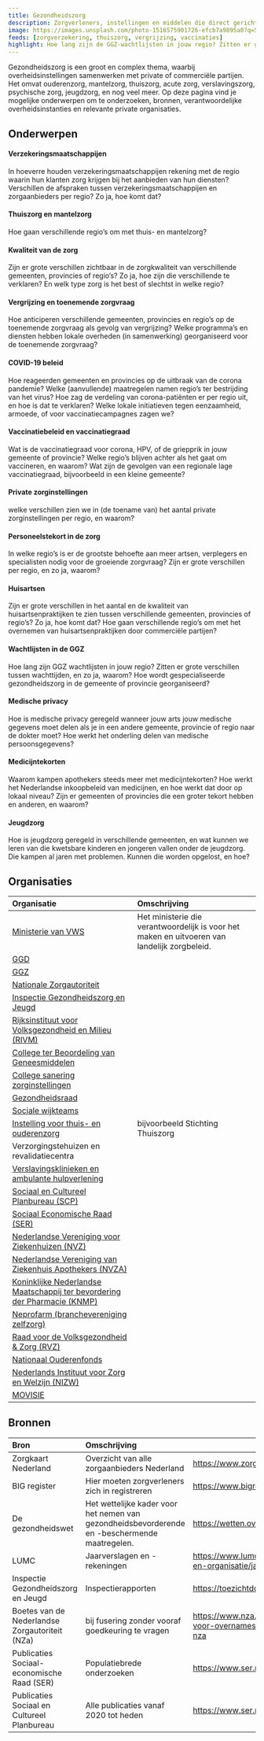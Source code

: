 ```yaml
---
title: Gezondheidszorg
description: Zorgverleners, instellingen en middelen die direct gericht zijn op het instandhouden of verbeteren van de gezondheidstoestand van de bevolking.
image: https://images.unsplash.com/photo-1516575901726-efcb7a9895a0?q=50&w=500
feeds: [zorgverzekering, thuiszorg, vergrijzing, vaccinaties]
highlight: Hoe lang zijn de GGZ-wachtlijsten in jouw regio? Zitten er grote verschillen tussen wachttijden, en zo ja, waarom?
---
```


Gezondheidszorg is een groot en complex thema, waarbij overheidsinstellingen samenwerken met private of commerciële partijen. Het omvat ouderenzorg, mantelzorg, thuiszorg, acute zorg, verslavingszorg, psychische zorg, jeugdzorg, en nog veel meer. Op deze pagina vind je mogelijke onderwerpen om te onderzoeken, bronnen, verantwoordelijke overheidsinstanties en relevante private organisaties.

## Onderwerpen

#### Verzekeringsmaatschappijen

In hoeverre houden verzekeringsmaatschappijen rekening met de regio waarin hun klanten zorg krijgen bij het aanbieden van hun diensten? Verschillen de afspraken tussen verzekeringsmaatschappijen en zorgaanbieders per regio? Zo ja, hoe komt dat?

#### Thuiszorg en mantelzorg

Hoe gaan verschillende regio’s om met thuis- en mantelzorg?

#### Kwaliteit van de zorg

Zijn er grote verschillen zichtbaar in de zorgkwaliteit van verschillende gemeenten, provincies of regio’s? Zo ja, hoe zijn die verschillende te verklaren? En welk type zorg is het best of slechtst in welke regio?

#### Vergrijzing en toenemende zorgvraag

Hoe anticiperen verschillende gemeenten, provincies en regio’s op de toenemende zorgvraag als gevolg van vergrijzing? Welke programma’s en diensten hebben lokale overheden (in samenwerking) georganiseerd voor de toenemende zorgvraag?

#### COVID-19 beleid

Hoe reageerden gemeenten en provincies op de uitbraak van de corona pandemie? Welke (aanvullende) maatregelen namen regio’s ter bestrijding van het virus? Hoe zag de verdeling van corona-patiënten er per regio uit, en hoe is dat te verklaren? Welke lokale initiatieven tegen eenzaamheid, armoede, of voor vaccinatiecampagnes zagen we?

#### Vaccinatiebeleid en vaccinatiegraad

Wat is de vaccinatiegraad voor corona, HPV, of de griepprik in jouw gemeente of provincie? Welke regio’s blijven achter als het gaat om vaccineren, en waarom? Wat zijn de gevolgen van een regionale lage vaccinatiegraad, bijvoorbeeld in een kleine gemeente?

#### Private zorginstellingen

welke verschillen zien we in (de toename van) het aantal private zorginstellingen per regio, en waarom?

#### Personeelstekort in de zorg

In welke regio’s is er de grootste behoefte aan meer artsen, verplegers en specialisten nodig voor de groeiende zorgvraag? Zijn er grote verschillen per regio, en zo ja, waarom?

#### Huisartsen

Zijn er grote verschillen in het aantal en de kwaliteit van huisartsenpraktijken te zien tussen verschillende gemeenten, provincies of regio’s? Zo ja, hoe komt dat? Hoe gaan verschillende regio’s om met het overnemen van huisartsenpraktijken door commerciële partijen?

#### Wachtlijsten in de GGZ

Hoe lang zijn GGZ wachtlijsten in jouw regio? Zitten er grote verschillen tussen wachttijden, en zo ja, waarom? Hoe wordt gespecialiseerde gezondheidszorg in de gemeente of provincie georganiseerd?

#### Medische privacy

Hoe is medische privacy geregeld wanneer jouw arts jouw medische gegevens moet delen als je in een andere gemeente, provincie of regio naar de dokter moet? Hoe werkt het onderling delen van medische persoonsgegevens?

#### Medicijntekorten

Waarom kampen apothekers steeds meer met medicijntekorten? Hoe werkt het Nederlandse inkoopbeleid van medicijnen, en hoe werkt dat door op lokaal niveau? Zijn er gemeenten of provincies die een groter tekort hebben en anderen, en waarom?

#### Jeugdzorg

Hoe is jeugdzorg geregeld in verschillende gemeenten, en wat kunnen we leren van die kwetsbare kinderen en jongeren vallen onder de jeugdzorg. Die kampen al jaren met problemen. Kunnen die worden opgelost, en hoe?

## Organisaties

| Organisatie                                                                                                    | Omschrijving                                                                                 |
| :------------------------------------------------------------------------------------------------------------- | :------------------------------------------------------------------------------------------- |
| [Ministerie van VWS](https://www.rijksoverheid.nl/ministeries/ministerie-van-volksgezondheid-welzijn-en-sport) | Het ministerie die verantwoordelijk is voor het maken en uitvoeren van landelijk zorgbeleid. |
| [GGD](https://www.ggd.nl/)                                                                                     |                                                                                              |
| [GGZ](https://www.denederlandseggz.nl/)                                                                        |                                                                                              |
| [Nationale Zorgautoriteit](https://www.nza.nl/)                                                                |                                                                                              |
| [Inspectie Gezondheidszorg en Jeugd](https://www.igj.nl/)                                                      |                                                                                              |
| [Rijksinstituut voor Volksgezondheid en Milieu (RIVM)](https://www.rivm.nl/)                                   |                                                                                              |
| [College ter Beoordeling van Geneesmiddelen](https://www.cbg-meb.nl/)                                          |                                                                                              |
| [College sanering zorginstellingen](https://www.collegesanering.nl/)                                           |                                                                                              |
| [Gezondheidsraad](https://www.gezondheidsraad.nl/)                                                             |                                                                                              |
| [Sociale wijkteams](https://www.movisie.nl/informatie-professionals-die-werken-wijkteam#)                      |                                                                                              |
| [Instelling voor thuis- en ouderenzorg](https://thuiszorgsg.nl/)                                               | bijvoorbeeld Stichting Thuiszorg                                                             |
| Verzorgingstehuizen en revalidatiecentra                                                                       |                                                                                              |
| [Verslavingsklinieken en ambulante hulpverlening](https://www.afkickkliniekwijzer.nl/)                         |                                                                                              |
| [Sociaal en Cultureel Planbureau (SCP)](https://www.scp.nl/)                                                   |                                                                                              |
| [Sociaal Economische Raad (SER)](https://www.ser.nl/nl)                                                        |                                                                                              |
| [Nederlandse Vereniging voor Ziekenhuizen (NVZ)](https://nvz-ziekenhuizen.nl/)                                 |                                                                                              |
| [Nederlandse Vereniging van Ziekenhuis Apothekers (NVZA)](https://nvza.nl/)                                    |                                                                                              |
| [Koninklijke Nederlandse Maatschappij ter bevordering der Pharmacie (KNMP)](https://www.knmp.nl/)              |                                                                                              |
| [Neprofarm (branchevereniging zelfzorg)](https://neprofarm.nl/)                                                |                                                                                              |
| [Raad voor de Volksgezondheid & Zorg (RVZ)](https://www.raadrvs.nl/)                                           |                                                                                              |
| [Nationaal Ouderenfonds](https://ouderenfonds.nl/)                                                             |                                                                                              |
| [Nederlands Instituut voor Zorg en Welzijn (NIZW)](https://www.zorgwijzer.nl/faq/nizw)                         |                                                                                              |
| [MOVISIE](https://www.movisie.nl/)                                                                             |                                                                                              |

## Bronnen

| Bron                                           | Omschrijving                                                                                  | Link                                                                                                 |
| :--------------------------------------------- | :-------------------------------------------------------------------------------------------- | ---------------------------------------------------------------------------------------------------- |
| Zorgkaart Nederland                            | Overzicht van alle zorgaanbieders Nederland                                                   | https://www.zorgkaartnederland.nl/                                                                   |
| BIG register                                   | Hier moeten zorgverleners zich in registreren                                                 | https://www.bigregister.nl/                                                                          |
| De gezondheidswet                              | Het wettelijke kader voor het nemen van gezondheidsbevorderende en -beschermende maatregelen. | https://wetten.overheid.nl/BWBR0002202/2025-01-01                                                    |
| LUMC                                           | Jaarverslagen en -rekeningen                                                                  | https://www.lumc.nl/over-het-lumc/het-lumc/bestuur-en-organisatie/jaarverslagen/                     |
| Inspectie Gezondheidszorg en Jeugd             | Inspectierapporten                                                                            | https://toezichtdocumenten.igj.nl/                                                                   |
| Boetes van de Nederlandse Zorgautoriteit (NZa) | bij fusering zonder vooraf goedkeuring te vragen                                              | https://www.nza.nl/actueel/nieuws/2023/11/28/boetes-voor-overnames-zonder-goedkeuring-vooraf-van-nza |
| Publicaties Sociaal-economische Raad (SER)     | Populatiebrede onderzoeken                                                                    | https://www.ser.nl/nl/Publicaties                                                                    |
| Publicaties Sociaal en Cultureel Planbureau    | Alle publicaties vanaf 2020 tot heden                                                         | https://www.ser.nl/nl/Publicaties                                                                    |

